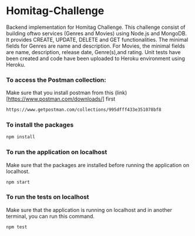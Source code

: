 # Homitag-Challenge
Backend implementation for Homitag Challenge. This challenge consist of building oftwo services (Genres and Movies) using Node.js and MongoDB. It provides CREATE, UPDATE, DELETE and GET functionalities. The minimal fields for Genres are name and description. For Movies, the minimal fields are name, description, release date, Genre(s),and rating. Unit tests have been created and code have been uploaded to Heroku environment using Heroku.


### To access the Postman collection:
Make sure that you install postman from this (link)[https://www.postman.com/downloads/] first 
```sh
https://www.getpostman.com/collections/995dfff433e351078bf8 
```

### To install the packages
```sh
npm install
```

### To run the application on localhost
Make sure that the packages are installed before running the application on localhost.
```sh
npm start
```

### To run the tests on localhost
Make sure that the application is running on localhost and in another terminal, you can run this command.
```sh
npm test
```

